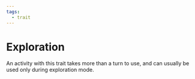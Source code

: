 ```yaml
---
tags:
  - trait
---
```

# Exploration

An activity with this trait takes more than a turn to use, and can usually be used only during exploration mode.